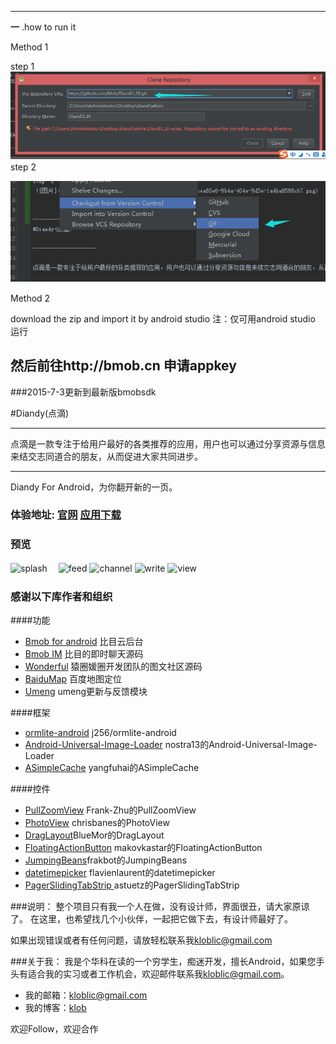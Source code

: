 -------------------
**一** .how to run it

Method 1

step  1
![splash](images/step1.png)　
step  2

![splash](images/step2.png)　

Method 2

download the zip and import it by android studio
注：仅可用android studio 运行

然后前往http://bmob.cn  申请appkey
-------------------

###2015-7-3更新到最新版bmobsdk

#Diandy(点滴)

---------------------

点滴是一款专注于给用户最好的各类推荐的应用，用户也可以通过分享资源与信息来结交志同道合的朋友，从而促进大家共同进步。

---------------------

Diandy For Android，为你翻开新的一页。

### 体验地址: [官网](http://diandi.bmob.cn/) [应用下载](http://diandiyun.oss-cn-beijing.aliyuncs.com/release/diandi.apk) ###

### 预览

![splash](images/splash.png)　
![feed](images/feed.png)
![channel](images/channel.png)
![write](images/write.png)
![view](images/view.png)



### 感谢以下库作者和组织

####功能
*	[Bmob for android](http://www.bmob.cn/) 比目云后台
*	[Bmob IM](https://github.com/bmob/BmobIMSDK4Android) 比目的即时聊天源码
*	[Wonderful](https://github.com/bmob/Wonderful2) 猿圈媛圈开发团队的图文社区源码
*	[BaiduMap](http://developer.baidu.com/map/index.php?title=首页) 百度地图定位
*	[Umeng](http://www.umeng.com/) umeng更新与反馈模块

####框架
*	[ormlite-android](https://github.com/j256/ormlite-android) j256/ormlite-android
*	[Android-Universal-Image-Loader](https://github.com/nostra13/Android-Universal-Image-Loader) nostra13的Android-Universal-Image-Loader
*	[ASimpleCache](https://github.com/yangfuhai/ASimpleCache) yangfuhai的ASimpleCache 

####控件
*	[PullZoomView](https://github.com/Frank-Zhu/PullZoomView) Frank-Zhu的PullZoomView
*	[PhotoView](https://github.com/chrisbanes/PhotoView) chrisbanes的PhotoView
*	[DragLayout](https://github.com/BlueMor/DragLayout)BlueMor的DragLayout
*	[FloatingActionButton](https://github.com/makovkastar/FloatingActionButton) makovkastar的FloatingActionButton
*	[JumpingBeans](https://github.com/frakbot/JumpingBeans)frakbot的JumpingBeans 
*	[datetimepicker](https://github.com/flavienlaurent/datetimepicker)  flavienlaurent的datetimepicker 
*	[PagerSlidingTabStrip ](https://github.com/yangfuhai/ASimpleCache) astuetz的PagerSlidingTabStrip 



###说明：
整个项目只有我一个人在做，没有设计师，界面很丑，请大家原谅了。
在这里，也希望找几个小伙伴，一起把它做下去，有设计师最好了。


如果出现错误或者有任何问题，请放轻松联系我[kloblic@gmail.com](mailto:kloblic@gmail.com)

###关于我：
我是个华科在读的一个穷学生，痴迷开发，擅长Android，如果您手头有适合我的实习或者工作机会，欢迎邮件联系我[kloblic@gmail.com](mailto:kloblic@gmail.com)。


*	我的邮箱：kloblic@gmail.com
*	我的博客：[klob](http://klob.diandi.life)

欢迎Follow，欢迎合作


